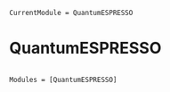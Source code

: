 ```@meta
CurrentModule = QuantumESPRESSO
```

# QuantumESPRESSO

```@index
```

```@autodocs
Modules = [QuantumESPRESSO]
```
